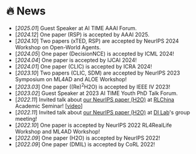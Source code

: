 # 🔥 News
- [*2025.01*] Guest Speaker at AI TIME AAAI Forum.
- [*2024.12*] One paper (RSP) is accepted by AAAI 2025.
- [*2024.10*] Two papers (xTED, RSP) are accepted by NeurIPS 2024 Workshop on Open-World Agents.
- [*2024.05*] One paper (DecisionNCE) is accepted by ICML 2024!
- [*2024.04*] One paper is accepted by IJCAI 2024!
- [*2024.01*] One paper (CLIC) is accepted by ICRA 2024!
- [*2023.10*] Two papers (CLIC, SDM) are accepted by NeurIPS 2023 Symposium on ML4AD and ALOE Workshop!
- [*2023.03*] One paper ((Re)$^2$H2O) is accepted by IEEE IV 2023!
- [*2023.02*] Guest Speaker at 2023 AI TIME Youth PhD Talk Forum.
- [*2022.11*] Invited talk about [our NeurIPS paper (H2O)](https://nips.cc/virtual/2022/poster/54412) at [RLChina](https://rlchina.org/) Academic Seminar! [[video](https://www.bilibili.com/video/BV1c24y1k7dG/?spm_id_from=333.999.0.0&vd_source=9d786508083f588d0e2277de059e0512)]
- [*2022.11*] Invited talk about [our NeurIPS paper (H2O)](https://nips.cc/virtual/2022/poster/54412) at [DI Lab](https://people.iiis.tsinghua.edu.cn/~dilab/)'s group meeting!
- [*2022.10*] One paper is accepted by NeurIPS 2022 RL4RealLife Workshop and ML4AD Workshop!
- [*2022.09*] One paper (H2O) is accepted by NeurIPS 2022!
- [*2022.09*] One paper (DMIL) is accepted by CoRL 2022!
